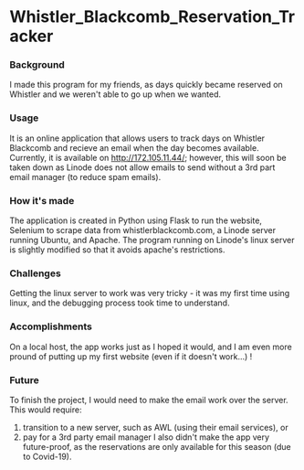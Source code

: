 # Whistler_Blackcomb_Reservation_Tracker

### Background
I made this program for my friends, as days quickly became reserved on Whistler and we weren't able to go up when we wanted. 


### Usage
It is an online application that allows users to track days on Whistler Blackcomb and recieve an email when the day becomes available.
Currently, it is available on http://172.105.11.44/; however, this will soon be taken down as Linode does not allow emails to send without a 3rd part email manager (to reduce spam emails).

### How it's made
The application is created in Python using Flask to run the website, Selenium to scrape data from whistlerblackcomb.com, a Linode server running Ubuntu, and Apache. The program running on Linode's linux server is slightly modified so that it avoids apache's restrictions.

### Challenges
Getting the linux server to work was very tricky - it was my first time using linux, and the debugging process took time to understand.

### Accomplishments
On a local host, the app works just as I hoped it would, and I am even more pround of putting up my first website (even if it doesn't work...) !

### Future
To finish the project, I would need to make the email work over the server. This would require:
  1) transition to a new server, such as AWL (using their email services), or
  2) pay for a 3rd party email manager
I also didn't make the app very future-proof, as the reservations are only available for this season (due to Covid-19).
